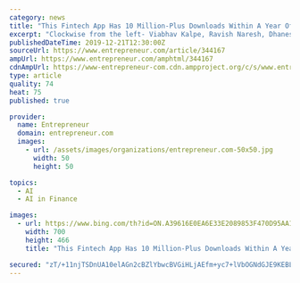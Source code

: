 ```yaml
---
category: news
title: "This Fintech App Has 10 Million-Plus Downloads Within A Year Of Launch"
excerpt: "Clockwise from the left- Viabhav Kalpe, Ravish Naresh, Dhanesh Kumar, Ashish Sonone, Jaideep Poonia Naresh claims that what makes KhataBook different from other fintech apps is its deep penetration in the ... Housing.com and Kyte.ai were his earlier stints. Talking about the learning he has gained over the course of his journey, Naresh says ..."
publishedDateTime: 2019-12-21T12:30:00Z
sourceUrl: https://www.entrepreneur.com/article/344167
ampUrl: https://www.entrepreneur.com/amphtml/344167
cdnAmpUrl: https://www-entrepreneur-com.cdn.ampproject.org/c/s/www.entrepreneur.com/amphtml/344167
type: article
quality: 74
heat: 75
published: true

provider:
  name: Entrepreneur
  domain: entrepreneur.com
  images:
    - url: /assets/images/organizations/entrepreneur.com-50x50.jpg
      width: 50
      height: 50

topics:
  - AI
  - AI in Finance

images:
  - url: https://www.bing.com/th?id=ON.A39616E0EA6E33E2089853F470D95AA1
    width: 700
    height: 466
    title: "This Fintech App Has 10 Million-Plus Downloads Within A Year Of Launch"

secured: "zT/+11njTSDnUA10elAGn2cBZlYbwcBVGiHLjAEfm+yc7+lVbOGNdGJE9KEBLOXWR+zW31YnUmwYsGfqg39r+AyrJWaO+tVNf/50SVoyq/5q9r60j96hw1GaJZ3YZ6qZXLwk+5Fc8pbVH8KjG1VFo5b1+Wj9cAWlhwNzUitBNTqDoJ+RGQPZuwzL2NTBy2fwQGDjfMugzKw6bh0DVjQjY3UMrF5VmX6XBBd/AZia44mQcFZKVNdt40e88uZnVufqlElUVeFc5t51WFTO1VxsfQ==;9/ccbw1mRv1ov4NcUyS3cw=="
---
```


